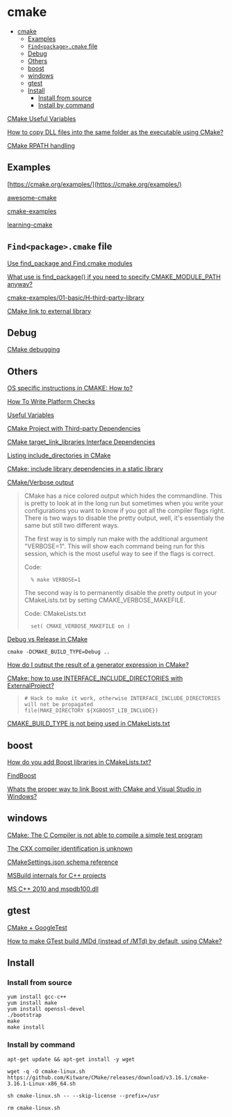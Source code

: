 # cmake

- [cmake](#cmake)
  - [Examples](#examples)
  - [`Find<package>.cmake` file](#findpackagecmake-file)
  - [Debug](#debug)
  - [Others](#others)
  - [boost](#boost)
  - [windows](#windows)
  - [gtest](#gtest)
  - [Install](#install)
    - [Install from source](#install-from-source)
    - [Install by command](#install-by-command)

[CMake Useful Variables](https://gitlab.kitware.com/cmake/community/wikis/doc/cmake/Useful-Variables)  

[How to copy DLL files into the same folder as the executable using CMake?](https://stackoverflow.com/questions/10671916/how-to-copy-dll-files-into-the-same-folder-as-the-executable-using-cmake)  

[CMake RPATH handling](https://gitlab.kitware.com/cmake/community/wikis/doc/cmake/RPATH-handling)  

## Examples

[https://cmake.org/examples/](https://cmake.org/examples/)

[awesome-cmake](https://github.com/onqtam/awesome-cmake)

[cmake-examples](https://github.com/ttroy50/cmake-examples)

[learning-cmake](https://github.com/Akagi201/learning-cmake)

## `Find<package>.cmake` file

[Use find_package and Find.cmake modules](https://riptutorial.com/cmake/example/22950/use-find-package-and-find-package--cmake-modules)

[What use is find_package() if you need to specify CMAKE_MODULE_PATH anyway?](https://stackoverflow.com/questions/20746936/what-use-is-find-package-if-you-need-to-specify-cmake-module-path-anyway)

[cmake-examples/01-basic/H-third-party-library](https://github.com/ttroy50/cmake-examples/tree/master/01-basic/H-third-party-library)

[CMake link to external library](https://stackoverflow.com/questions/8774593/cmake-link-to-external-library/41909627#41909627)

## Debug

[CMake debugging](https://cliutils.gitlab.io/modern-cmake/chapters/features/debug.html)

## Others

[OS specific instructions in CMAKE: How to?](https://stackoverflow.com/questions/9160335/os-specific-instructions-in-cmake-how-to)

[How To Write Platform Checks](https://gitlab.kitware.com/cmake/community/-/wikis/doc/tutorials/How-To-Write-Platform-Checks)

[Useful Variables](https://gitlab.kitware.com/cmake/community/-/wikis/doc/cmake/Useful-Variables)

[CMake Project with Third-party Dependencies](https://pmateusz.github.io/c++/cmake/2018/03/11/cmake-project-setup.html)

[CMake target_link_libraries Interface Dependencies](https://stackoverflow.com/questions/26037954/cmake-target-link-libraries-interface-dependencies)

[Listing include_directories in CMake](https://stackoverflow.com/questions/6902149/listing-include-directories-in-cmake)

[CMake: include library dependencies in a static library](https://stackoverflow.com/questions/14199708/cmake-include-library-dependencies-in-a-static-library)

[CMake/Verbose output](https://sidvind.com/wiki/CMake/Verbose_output)

> CMake has a nice colored output which hides the commandline. This is pretty to look at in the long run but sometimes when you write your configurations you want to know if you got all the compiler flags right. There is two ways to disable the pretty output, well, it's essentialy the same but still two different ways.
>
> The first way is to simply run make with the additional argument "VERBOSE=1". This will show each command being run for this session, which is the most useful way to see if the flags is correct.
>
> Code:
>
>       % make VERBOSE=1
>
> The second way is to permanently disable the pretty output in your CMakeLists.txt by setting CMAKE_VERBOSE_MAKEFILE. 
>
> Code: CMakeLists.txt
>
>       set( CMAKE_VERBOSE_MAKEFILE on )
>

[Debug vs Release in CMake](https://stackoverflow.com/questions/7724569/debug-vs-release-in-cmake)

`cmake -DCMAKE_BUILD_TYPE=Debug ..`

[How do I output the result of a generator expression in CMake?](https://stackoverflow.com/questions/51353110/how-do-i-output-the-result-of-a-generator-expression-in-cmake)

[CMake: how to use INTERFACE_INCLUDE_DIRECTORIES with ExternalProject?](https://stackoverflow.com/questions/45516209/cmake-how-to-use-interface-include-directories-with-externalproject)

>
>     # Hack to make it work, otherwise INTERFACE_INCLUDE_DIRECTORIES will not be propagated
>     file(MAKE_DIRECTORY ${XGBOOST_LIB_INCLUDE})

[CMAKE_BUILD_TYPE is not being used in CMakeLists.txt](https://stackoverflow.com/questions/24460486/cmake-build-type-is-not-being-used-in-cmakelists-txt/24470998#24470998)

## boost

[How do you add Boost libraries in CMakeLists.txt?](https://stackoverflow.com/questions/6646405/how-do-you-add-boost-libraries-in-cmakelists-txt/6646746#6646746)

[FindBoost](https://cmake.org/cmake/help/v3.6/module/FindBoost.html)

[Whats the proper way to link Boost with CMake and Visual Studio in Windows?](https://stackoverflow.com/questions/18354398/is-it-possible-to-build-boost-with-cmake)

## windows

[CMake: The C Compiler is not able to compile a simple test program](https://stackoverflow.com/questions/53633705/cmake-the-c-compiler-is-not-able-to-compile-a-simple-test-program)

[The CXX compiler identification is unknown](https://stackoverflow.com/questions/20632860/the-cxx-compiler-identification-is-unknown)

[CMakeSettings.json schema reference](https://docs.microsoft.com/en-us/cpp/build/cmakesettings-reference?view=vs-2019)

[MSBuild internals for C++ projects](https://docs.microsoft.com/en-us/cpp/build/reference/msbuild-visual-cpp-overview?view=vs-2019)

[MS C++ 2010 and mspdb100.dll](https://stackoverflow.com/questions/2990331/ms-c-2010-and-mspdb100-dll)

## gtest

[CMake + GoogleTest](https://stackoverflow.com/questions/9689183/cmake-googletest/9695234)

[How to make GTest build /MDd (instead of /MTd) by default, using CMake?](https://stackoverflow.com/questions/12540970/how-to-make-gtest-build-mdd-instead-of-mtd-by-default-using-cmake)

## Install

### Install from source

    yum install gcc-c++
    yum install make
    yum install openssl-devel
    ./bootstrap
    make
    make install

### Install by command

    apt-get update && apt-get install -y wget

    wget -q -O cmake-linux.sh https://github.com/Kitware/CMake/releases/download/v3.16.1/cmake-3.16.1-Linux-x86_64.sh

    sh cmake-linux.sh -- --skip-license --prefix=/usr

    rm cmake-linux.sh
